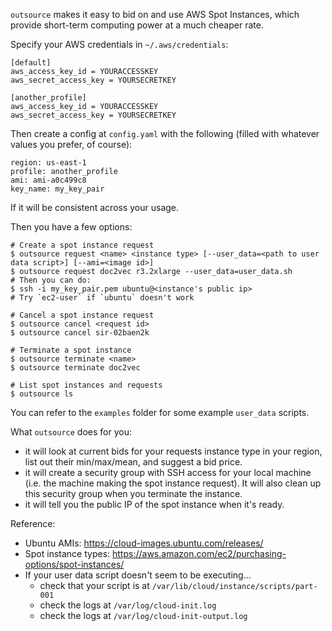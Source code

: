 `outsource` makes it easy to bid on and use AWS Spot Instances, which provide short-term computing power at a much cheaper rate.

Specify your AWS credentials in `~/.aws/credentials`:

    [default]
    aws_access_key_id = YOURACCESSKEY
    aws_secret_access_key = YOURSECRETKEY

    [another_profile]
    aws_access_key_id = YOURACCESSKEY
    aws_secret_access_key = YOURSECRETKEY

Then create a config at `config.yaml` with the following (filled with whatever values you prefer, of course):

    region: us-east-1
    profile: another_profile
    ami: ami-a0c499c8
    key_name: my_key_pair

If it will be consistent across your usage.

Then you have a few options:

    # Create a spot instance request
    $ outsource request <name> <instance type> [--user_data=<path to user data script>] [--ami=<image id>]
    $ outsource request doc2vec r3.2xlarge --user_data=user_data.sh
    # Then you can do:
    $ ssh -i my_key_pair.pem ubuntu@<instance's public ip>
    # Try `ec2-user` if `ubuntu` doesn't work

    # Cancel a spot instance request
    $ outsource cancel <request id>
    $ outsource cancel sir-02baen2k

    # Terminate a spot instance
    $ outsource terminate <name>
    $ outsource terminate doc2vec

    # List spot instances and requests
    $ outsource ls

You can refer to the `examples` folder for some example `user_data` scripts.

What `outsource` does for you:
- it will look at current bids for your requests instance type in your region, list out their min/max/mean, and suggest a bid price.
- it will create a security group with SSH access for your local machine (i.e. the machine making the spot instance request). It will also clean up this security group when you terminate the instance.
- it will tell you the public IP of the spot instance when it's ready.

Reference:

- Ubuntu AMIs: <https://cloud-images.ubuntu.com/releases/>
- Spot instance types: <https://aws.amazon.com/ec2/purchasing-options/spot-instances/>
- If your user data script doesn't seem to be executing...
    - check that your script is at `/var/lib/cloud/instance/scripts/part-001`
    - check the logs at `/var/log/cloud-init.log`
    - check the logs at `/var/log/cloud-init-output.log`
